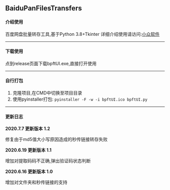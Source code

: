 BaiduPanFilesTransfers
-----
#### 介绍使用

百度网盘批量转存工具,基于Python 3.8+Tkinter
详细介绍使用请访问:[小众软件](https://www.appinn.com/baidupan-files-transfers/)
_ _ _
#### 下载使用
点到release页面下载bpftUI.exe,直接打开使用
_ _ _
#### 自行打包
1. 克隆项目,在CMD中切换至项目目录
2. 使用pyinstaller打包:
``
pyinstaller -F -w -i bpftUI.ico bpftUI.py
``
_ _ _
#### 更新日志
**2020.7.7 更新版本 1.2**

修复由于md5值大小写原因造成的秒传链接转存失败

**2020.6.19 更新版本 1.1**

增加对提取码码不正确,弹出验证码状态判断

**2020.6.16 更新版本 1.0**

增加对文件夹和秒传链接的支持

